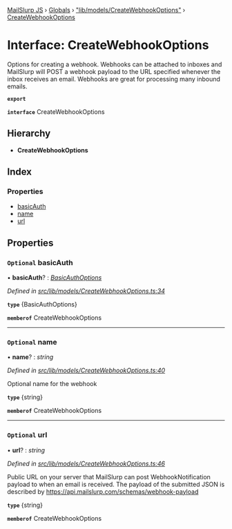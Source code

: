 [MailSlurp JS](../README.md) › [Globals](../globals.md) › ["lib/models/CreateWebhookOptions"](../modules/_lib_models_createwebhookoptions_.md) › [CreateWebhookOptions](_lib_models_createwebhookoptions_.createwebhookoptions.md)

# Interface: CreateWebhookOptions

Options for creating a webhook. Webhooks can be attached to inboxes and MailSlurp will POST a webhook payload to the URL specified whenever the inbox receives an email. Webhooks are great for processing many inbound emails.

**`export`** 

**`interface`** CreateWebhookOptions

## Hierarchy

* **CreateWebhookOptions**

## Index

### Properties

* [basicAuth](_lib_models_createwebhookoptions_.createwebhookoptions.md#optional-basicauth)
* [name](_lib_models_createwebhookoptions_.createwebhookoptions.md#optional-name)
* [url](_lib_models_createwebhookoptions_.createwebhookoptions.md#optional-url)

## Properties

### `Optional` basicAuth

• **basicAuth**? : *[BasicAuthOptions](_lib_models_basicauthoptions_.basicauthoptions.md)*

*Defined in [src/lib/models/CreateWebhookOptions.ts:34](https://github.com/mailslurp/mailslurp-client-ts-js/blob/fc9510a/src/lib/models/CreateWebhookOptions.ts#L34)*

**`type`** {BasicAuthOptions}

**`memberof`** CreateWebhookOptions

___

### `Optional` name

• **name**? : *string*

*Defined in [src/lib/models/CreateWebhookOptions.ts:40](https://github.com/mailslurp/mailslurp-client-ts-js/blob/fc9510a/src/lib/models/CreateWebhookOptions.ts#L40)*

Optional name for the webhook

**`type`** {string}

**`memberof`** CreateWebhookOptions

___

### `Optional` url

• **url**? : *string*

*Defined in [src/lib/models/CreateWebhookOptions.ts:46](https://github.com/mailslurp/mailslurp-client-ts-js/blob/fc9510a/src/lib/models/CreateWebhookOptions.ts#L46)*

Public URL on your server that MailSlurp can post WebhookNotification payload to when an email is received. The payload of the submitted JSON is described by https://api.mailslurp.com/schemas/webhook-payload

**`type`** {string}

**`memberof`** CreateWebhookOptions
